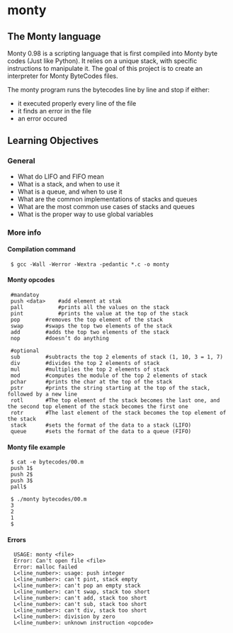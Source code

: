# monty

## The Monty language

Monty 0.98 is a scripting language that is first compiled into Monty byte codes (Just like Python). It relies on a unique stack, with specific 
instructions to manipulate it. The goal of this project is to create an interpreter for Monty ByteCodes files.

The monty program runs the bytecodes line by line and stop if either:

- it executed properly every line of the file
- it finds an error in the file
- an error occured

## Learning Objectives

### General

- What do LIFO and FIFO mean
- What is a stack, and when to use it
- What is a queue, and when to use it
- What are the common implementations of stacks and queues
- What are the most common use cases of stacks and queues
- What is the proper way to use global variables

### More info

#### Compilation command

     $ gcc -Wall -Werror -Wextra -pedantic *.c -o monty

#### Monty opcodes

     #mandatoy
     push <data>    #add element at stak
     pall           #prints all the values on the stack
     pint           #prints the value at the top of the stack
     pop	    #removes the top element of the stack
     swap	    #swaps the top two elements of the stack
     add	    #adds the top two elements of the stack
     nop	    #doesn’t do anything

     #optional
     sub	    #subtracts the top 2 elements of stack (1, 10, 3 = 1, 7)
     div	    #divides the top 2 elements of stack
     mul	    #multiplies the top 2 elements of stack
     mod	    #computes the module of the top 2 elements of stack
     pchar	    #prints the char at the top of the stack
     pstr	    #prints the string starting at the top of the stack, followed by a new line
     rotl	    #The top element of the stack becomes the last one, and the second top element of the stack becomes the first one
     rotr	    #The last element of the stack becomes the top element of the stack
     stack	    #sets the format of the data to a stack (LIFO)
     queue	    #sets the format of the data to a queue (FIFO)

#### Monty file example

     $ cat -e bytecodes/00.m
     push 1$
     push 2$
     push 3$
     pall$

     $ ./monty bytecodes/00.m
     3
     2
     1
     $

#### Errors

      USAGE: monty <file>
      Error: Can't open file <file>
      Error: malloc failed
      L<line_number>: usage: push integer
      L<line_number>: can't pint, stack empty
      L<line_number>: can't pop an empty stack
      L<line_number>: can't swap, stack too short
      L<line_number>: can't add, stack too short
      L<line_number>: can't sub, stack too short
      L<line_number>: can't div, stack too short
      L<line_number>: division by zero
      L<line_number>: unknown instruction <opcode>